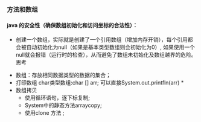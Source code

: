 ### 方法和数组
#### java 的安全性（确保数组初始化和访问坐标的合法性）：
- 创建一个数组，实际就是创建了一个引用数组（增加内存开销），每个引用都会被自动初始化为null（如果是基本类型数组则会初始化为0）,
如果使用一个null就会报错（运行时的检查），从而避免了数组未初始化及数组越界的危险。
思考
* 数组：存放相同数据类型的数据的集合；
* 打印数组
	char类型数组:char [] arr;
	可以直接System.out.printfln(arr)
	* 
* 数组拷贝
	* 使用循环语句，逐下标复制;
	* System中的静态方法arraycopy; 
	* 使用clone 方法	;
